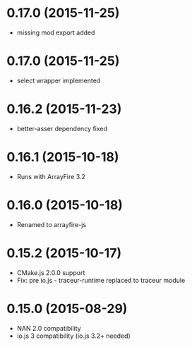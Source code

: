 # 0.17.0 (2015-11-25)

- missing mod export added

# 0.17.0 (2015-11-25)

- select wrapper implemented

# 0.16.2 (2015-11-23)

- better-asser dependency fixed

# 0.16.1 (2015-10-18)

- Runs with ArrayFire 3.2

# 0.16.0 (2015-10-18)

- Renamed to arrayfire-js

# 0.15.2 (2015-10-17)

- CMake.js 2.0.0 support
- Fix: pre io.js - traceur-runtime replaced to traceur module

# 0.15.0 (2015-08-29)

- NAN 2.0 compatibility
- io.js 3 compatibility (io.js 3.2+ needed)